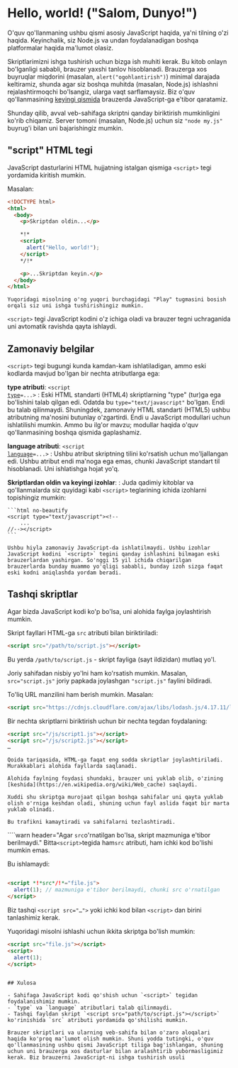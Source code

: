 # Hello, world! ("Salom, Dunyo!")

O'quv qo'llanmaning ushbu qismi asosiy JavaScript haqida, ya'ni tilning o'zi haqida. Keyinchalik, siz Node.js va undan foydalanadigan boshqa platformalar haqida ma'lumot olasiz.

Skriptlarimizni ishga tushirish uchun bizga ish muhiti kerak. Bu kitob onlayn bo'lganligi sababli, brauzer yaxshi tanlov hisoblanadi. Brauzerga xos buyruqlar miqdorini (masalan, `alert("ogohlantirish")`) minimal darajada keltiramiz, shunda agar siz boshqa muhitda (masalan, Node.js) ishlashni rejalashtirmoqchi bo'lsangiz, ularga vaqt sarflamaysiz. Biz o'quv qo'llanmasining [keyingi qismida](/ui) brauzerda JavaScript-ga e'tibor qaratamiz.

Shunday qilib, avval veb-sahifaga skriptni qanday biriktirish mumkinligini ko'rib chiqamiz. Server tomoni (masalan, Node.js) uchun siz `"node my.js"` buyrug'i bilan uni bajarishingiz mumkin.

## "script" HTML tegi

JavaScript dasturlarini HTML hujjatning istalgan qismiga `<script>` tegi yordamida kiritish mumkin.

Masalan:

```html run height=100
<!DOCTYPE html>
<html>
  <body>
    <p>Skriptdan oldin...</p>

    *!*
    <script>
      alert("Hello, world!");
    </script>
    */!*

    <p>...Skriptdan keyin.</p>
  </body>
</html>
```

```online
Yuqoridagi misolning o'ng yuqori burchagidagi "Play" tugmasini bosish orqali siz uni ishga tushirishingiz mumkin.
```

`<script>` tegi JavaScript kodini o'z ichiga oladi va brauzer tegni uchraganida uni avtomatik ravishda qayta ishlaydi.

## Zamonaviy belgilar

`<script>` tegi bugungi kunda kamdan-kam ishlatiladigan, ammo eski kodlarda mavjud bo'lgan bir nechta atributlarga ega:

**type atributi**: <code>&lt;script <u>type</u>=...&gt;</code>
: Eski HTML standarti (HTML4) skriptlarning "type" (tur)ga ega bo'lishini talab qilgan edi. Odatda bu `type="text/javascript"` bo'lgan. Endi bu talab qilinmaydi. Shuningdek, zamonaviy HTML standarti (HTML5) ushbu atributning ma'nosini butunlay o'zgartirdi. Endi u JavaScript modullari uchun ishlatilishi mumkin. Ammo bu ilg'or mavzu; modullar haqida o'quv qo'llanmasining boshqa qismida gaplashamiz.

**language atributi**: <code>&lt;script <u>language</u>=...&gt;</code>
: Ushbu atribut skriptning tilini ko'rsatish uchun mo'ljallangan edi. Ushbu atribut endi ma'noga ega emas, chunki JavaScript standart til hisoblanadi. Uni ishlatishga hojat yo'q.

**Skriptlardan oldin va keyingi izohlar**:
: Juda qadimiy kitoblar va qo'llanmalarda siz quyidagi kabi `<script>` teglarining ichida izohlarni topishingiz mumkin:

    ```html no-beautify
    <script type="text/javascript"><!--
        ...
    //--></script>
    ```

    Ushbu hiyla zamonaviy JavaScript-da ishlatilmaydi. Ushbu izohlar JavaScript kodini `<script>` tegini qanday ishlashini bilmagan eski brauzerlardan yashirgan. So'nggi 15 yil ichida chiqarilgan brauzerlarda bunday muammo yo'qligi sababli, bunday izoh sizga faqat eski kodni aniqlashda yordam beradi.

## Tashqi skriptlar

Agar bizda JavaScript kodi ko'p bo'lsa, uni alohida faylga joylashtirish mumkin.

Skript fayllari HTML-ga `src` atributi bilan biriktiriladi:

```html
<script src="/path/to/script.js"></script>
```

Bu yerda `/path/to/script.js` - skript fayliga (sayt ildizidan) mutlaq yo'l.

Joriy sahifadan nisbiy yo'lni ham ko'rsatish mumkin. Masalan, `src="script.js"` joriy papkada joylashgan `"script.js"` faylini bildiradi.

To'liq URL manzilini ham berish mumkin. Masalan:

```html
<script src="https://cdnjs.cloudflare.com/ajax/libs/lodash.js/4.17.11/lodash.js"></script>
```

Bir nechta skriptlarni biriktirish uchun bir nechta tegdan foydalaning:

```html
<script src="/js/script1.js"></script>
<script src="/js/script2.js"></script>
…
```

```smart
Qoida tariqasida, HTML-ga faqat eng sodda skriptlar joylashtiriladi. Murakkablari alohida fayllarda saqlanadi.

Alohida faylning foydasi shundaki, brauzer uni yuklab olib, o'zining [keshida](https://en.wikipedia.org/wiki/Web_cache) saqlaydi.

Xuddi shu skriptga murojaat qilgan boshqa sahifalar uni qayta yuklab olish o'rniga keshdan oladi, shuning uchun fayl aslida faqat bir marta yuklab olinadi.

Bu trafikni kamaytiradi va sahifalarni tezlashtiradi.
```

````warn header="Agar `src`o'rnatilgan bo'lsa, skript mazmuniga e'tibor berilmaydi."
Bitta`<script>`tegida ham`src` atributi, ham ichki kod bo'lishi mumkin emas.

Bu ishlamaydi:

```html

<script *!*src*/!*="file.js">
  alert(1); // mazmuniga e'tibor berilmaydi, chunki src o'rnatilgan
</script>

```

Biz tashqi `<script src="…">` yoki ichki kod bilan `<script>` dan birini tanlashimiz kerak.

Yuqoridagi misolni ishlashi uchun ikkita skriptga bo'lish mumkin:

```html
<script src="file.js"></script>
<script>
  alert(1);
</script>
```

```

## Xulosa

- Sahifaga JavaScript kodi qo'shish uchun `<script>` tegidan foydalanishimiz mumkin.
- `type` va `language` atributlari talab qilinmaydi.
- Tashqi fayldan skript `<script src="path/to/script.js"></script>` ko'rinishida `src` atributi yordamida qo'shilishi mumkin.

Brauzer skriptlari va ularning veb-sahifa bilan o'zaro aloqalari haqida ko'proq ma'lumot olish mumkin. Shuni yodda tutingki, o'quv qo'llanmasining ushbu qismi JavaScript tiliga bag'ishlangan, shuning uchun uni brauzerga xos dasturlar bilan aralashtirib yubormasligimiz kerak. Biz brauzerni JavaScript-ni ishga tushirish usuli 
